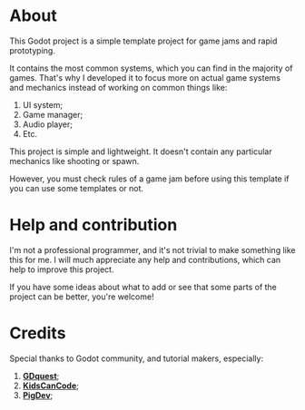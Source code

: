 # About

This Godot project is a simple template project for game jams and rapid prototyping.

It contains the most common systems, which you can find in the majority of games. That's why I developed it to focus more on actual game systems and mechanics instead of working on common things like:

1. UI system;
2. Game manager;
3. Audio player;
4. Etc.

This project is simple and lightweight. It doesn't contain any particular mechanics like shooting or spawn.

However, you must check rules of a game jam before using this template if you can use some templates or not.

# Help and contribution

I'm not a professional programmer, and it's not trivial to make something like this for me. I will much appreciate any help and contributions, which can help to improve this project.

If you have some ideas about what to add or see that some parts of the project can be better, you're welcome!

# Credits

Special thanks to Godot community, and tutorial makers, especially:

1. [**GDquest**](https://twitter.com/NathanGDQuest);
2. [**KidsCanCode**](https://twitter.com/KidsCanCode);
3. [**PigDev**](https://twitter.com/pigdev);
